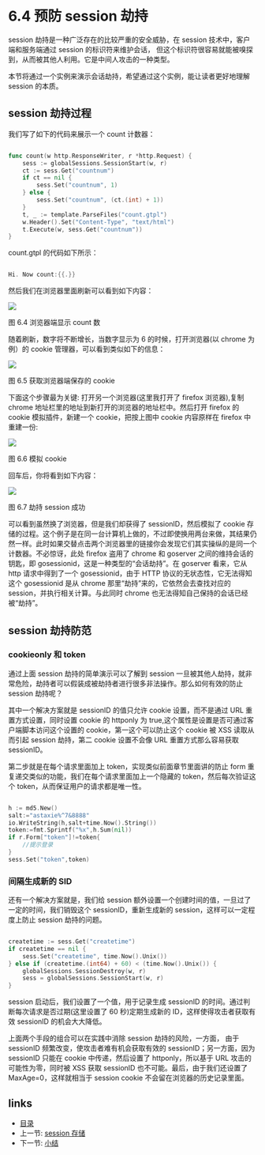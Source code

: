 # 6.4 预防 session 劫持

session 劫持是一种广泛存在的比较严重的安全威胁，在 session 技术中，客户端和服务端通过 session 的标识符来维护会话， 但这个标识符很容易就能被嗅探到，从而被其他人利用。它是中间人攻击的一种类型。

本节将通过一个实例来演示会话劫持，希望通过这个实例，能让读者更好地理解 session 的本质。

## session 劫持过程

我们写了如下的代码来展示一个 count 计数器：

```Go

func count(w http.ResponseWriter, r *http.Request) {
	sess := globalSessions.SessionStart(w, r)
	ct := sess.Get("countnum")
	if ct == nil {
		sess.Set("countnum", 1)
	} else {
		sess.Set("countnum", (ct.(int) + 1))
	}
	t, _ := template.ParseFiles("count.gtpl")
	w.Header().Set("Content-Type", "text/html")
	t.Execute(w, sess.Get("countnum"))
}

```

count.gtpl 的代码如下所示：

```Go

Hi. Now count:{{.}}
```

然后我们在浏览器里面刷新可以看到如下内容：

![](https://ngte-superbed.oss-cn-beijing.aliyuncs.com/uPic/images/6.4.hijack.png?raw=true)

图 6.4 浏览器端显示 count 数

随着刷新，数字将不断增长，当数字显示为 6 的时候，打开浏览器(以 chrome 为例）的 cookie 管理器，可以看到类似如下的信息：

![](https://ngte-superbed.oss-cn-beijing.aliyuncs.com/uPic/images/6.4.cookie.png?raw=true)

图 6.5 获取浏览器端保存的 cookie

下面这个步骤最为关键: 打开另一个浏览器(这里我打开了 firefox 浏览器),复制 chrome 地址栏里的地址到新打开的浏览器的地址栏中。然后打开 firefox 的 cookie 模拟插件，新建一个 cookie，把按上图中 cookie 内容原样在 firefox 中重建一份:

![](https://ngte-superbed.oss-cn-beijing.aliyuncs.com/uPic/images/6.4.setcookie.png?raw=true)

图 6.6 模拟 cookie

回车后，你将看到如下内容：

![](https://ngte-superbed.oss-cn-beijing.aliyuncs.com/uPic/images/6.4.hijacksuccess.png?raw=true)

图 6.7 劫持 session 成功

可以看到虽然换了浏览器，但是我们却获得了 sessionID，然后模拟了 cookie 存储的过程。这个例子是在同一台计算机上做的，不过即使换用两台来做，其结果仍然一样。此时如果交替点击两个浏览器里的链接你会发现它们其实操纵的是同一个计数器。不必惊讶，此处 firefox 盗用了 chrome 和 goserver 之间的维持会话的钥匙，即 gosessionid，这是一种类型的“会话劫持”。在 goserver 看来，它从 http 请求中得到了一个 gosessionid，由于 HTTP 协议的无状态性，它无法得知这个 gosessionid 是从 chrome 那里“劫持”来的，它依然会去查找对应的 session，并执行相关计算。与此同时 chrome 也无法得知自己保持的会话已经被“劫持”。

## session 劫持防范

### cookieonly 和 token

通过上面 session 劫持的简单演示可以了解到 session 一旦被其他人劫持，就非常危险，劫持者可以假装成被劫持者进行很多非法操作。那么如何有效的防止 session 劫持呢？

其中一个解决方案就是 sessionID 的值只允许 cookie 设置，而不是通过 URL 重置方式设置，同时设置 cookie 的 httponly 为 true,这个属性是设置是否可通过客户端脚本访问这个设置的 cookie，第一这个可以防止这个 cookie 被 XSS 读取从而引起 session 劫持，第二 cookie 设置不会像 URL 重置方式那么容易获取 sessionID。

第二步就是在每个请求里面加上 token，实现类似前面章节里面讲的防止 form 重复递交类似的功能，我们在每个请求里面加上一个隐藏的 token，然后每次验证这个 token，从而保证用户的请求都是唯一性。

```Go

h := md5.New()
salt:="astaxie%^7&8888"
io.WriteString(h,salt+time.Now().String())
token:=fmt.Sprintf("%x",h.Sum(nil))
if r.Form["token"]!=token{
	//提示登录
}
sess.Set("token",token)

```

### 间隔生成新的 SID

还有一个解决方案就是，我们给 session 额外设置一个创建时间的值，一旦过了一定的时间，我们销毁这个 sessionID，重新生成新的 session，这样可以一定程度上防止 session 劫持的问题。

```Go

createtime := sess.Get("createtime")
if createtime == nil {
	sess.Set("createtime", time.Now().Unix())
} else if (createtime.(int64) + 60) < (time.Now().Unix()) {
	globalSessions.SessionDestroy(w, r)
	sess = globalSessions.SessionStart(w, r)
}
```

session 启动后，我们设置了一个值，用于记录生成 sessionID 的时间。通过判断每次请求是否过期(这里设置了 60 秒)定期生成新的 ID，这样使得攻击者获取有效 sessionID 的机会大大降低。

上面两个手段的组合可以在实践中消除 session 劫持的风险，一方面， 由于 sessionID 频繁改变，使攻击者难有机会获取有效的 sessionID；另一方面，因为 sessionID 只能在 cookie 中传递，然后设置了 httponly，所以基于 URL 攻击的可能性为零，同时被 XSS 获取 sessionID 也不可能。最后，由于我们还设置了 MaxAge=0，这样就相当于 session cookie 不会留在浏览器的历史记录里面。

## links

- [目录](preface.md)
- 上一节: [session 存储](06.3.md)
- 下一节: [小结](06.5.md)
